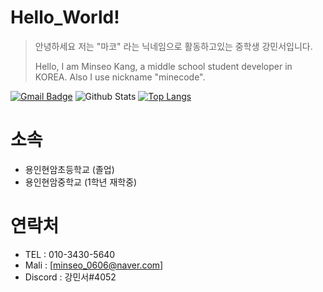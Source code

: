 # Hello_World!
> 안녕하세요 저는 "마코" 라는 닉네임으로 활동하고있는 중학생 강민서입니다.
>
> Hello, I am Minseo Kang, a middle school student developer in KOREA. Also I use nickname "minecode".

[![Gmail Badge](https://img.shields.io/badge/Gmail-d14836?style=flat-square&logo=Gmail&logoColor=white&link=mailto:snugyun01@gmail.com)](mailto:minseo070606@gmail.com)
![Github Stats](https://github-readme-stats.vercel.app/api?username=minecode0606&show_icons=true)
[![Top Langs](https://github-readme-stats.vercel.app/api/top-langs/?username=minecode0606&langs_count=8)](https://github.com/anuraghazra/github-readme-stats)




# 소속
  * 용인현암초등학교 (졸업)
  * 용인현암중학교 (1학년 재학중)
  
# 연락처
 * TEL : 010-3430-5640
 * Mali : [minseo_0606@naver.com]
 * Discord : 강민서#4052
 
